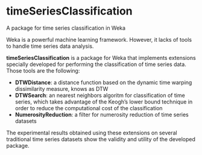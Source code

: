 # timeSeriesClassification
A package for time series classification in Weka

Weka is a powerful machine learning framework. However, it lacks of tools to handle time series data analysis. 

**timeSeriesClassification** is a package for Weka that implements extensions specially developed for performing the classification of time series data. Those tools are the following: 
- **DTWDistance**: a distance function based on the dynamic time warping dissimilarity measure, knows as DTW 
- **DTWSearch**: an nearest neighbors algoritm for classification of time series, which takes advantage of the Keogh’s lower bound technique in order to reduce the computational cost of the classification
- **NumerosityReduction**: a filter for numerosity reduction of time series datasets

The experimental results obtained using these extensions on several traditional time series datasets show the validity and utility of the developed package.
